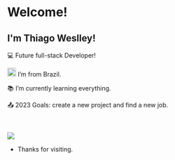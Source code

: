 # Welcome!

## I'm Thiago Weslley!

:computer: Future full-stack Developer!

<img src=https://github.com/TheDudeThatCode/TheDudeThatCode/blob/master/Assets/Earth.gif width="20"> I’m from Brazil.

:books: I’m currently learning everything.

:outbox_tray: 2023 Goals: create a new project and find a new job.

<br>
<br>

<img src=https://github.com/TheDudeThatCode/TheDudeThatCode/blob/master/Assets/Mario_Gameplay.gif>

- Thanks for visiting.
